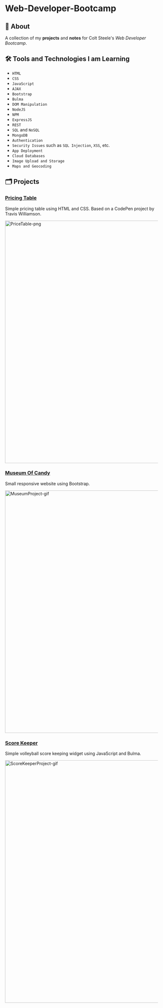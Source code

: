 # Web-Developer-Bootcamp

## 📣 About
A collection of my **projects** and **notes** for Colt Steele's *Web Developer Bootcamp*. 

## 🛠️ Tools and Technologies I am Learning
- `HTML`
- `CSS`
- `JavaScript`
- `AJAX`
- `Bootstrap`
- `Bulma`
- `DOM Manipulation`
- `NodeJS`
- `NPM`
- `ExpressJS`
- `REST`
- `SQL` and `NoSQL`
- `MongoDB`
- `Authentication`
- `Security Issues` such as `SQL Injection`, `XSS`, etc.
- `App Deployment`
- `Cloud Databases`
- `Image Upload and Storage`
- `Maps and Geocoding`

## 🗂️ Projects

### [Pricing Table](./Projects/CSS-Projects/PriceTable)
Simple pricing table using HTML and CSS. Based on a CodePen project by Travis Williamson.

<img src="https://user-images.githubusercontent.com/63019625/146882051-8217c10c-4b93-4e8e-b8c4-fe230e5f018a.png" alt="PriceTable-png" width="800"/>


### [Museum Of Candy](./Projects/CSS-Projects/MuseumOfCandy)
Small responsive website using Bootstrap.

<img src="https://user-images.githubusercontent.com/63019625/147022061-e4a0d233-5b08-49c5-93fd-173cdc247282.gif" alt="MuseumProject-gif" width="800"/>

### [Score Keeper](./Projects/JS-Projects/ScoreKeeper)
Simple volleyball score keeping widget using JavaScript and Bulma.

<img src="https://user-images.githubusercontent.com/63019625/148162475-e6824202-e0ec-43b9-b538-818f7ee2370b.gif" alt="ScoreKeeperProject-gif" width="800"/>



